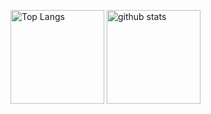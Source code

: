 
<p align="left"> 
  <img alt="Top Langs" height="150px" src="https://github-readme-stats.vercel.app/api/top-langs/?username=0219Angry&layout=compact&show_icons=true" />
  <img alt="github stats" height="150px" src="https://github-readme-stats.vercel.app/api?username=0219Angry&show_icons=ture" />
</p>
<!--
**0219angry/0219Angry** is a ✨ _special_ ✨ repository because its `README.md` (this file) appears on your GitHub profile.

Here are some ideas to get you started:

- 🔭 I’m currently working on ...
- 🌱 I’m currently learning ...
- 👯 I’m looking to collaborate on ...
- 🤔 I’m looking for help with ...
- 💬 Ask me about ...
- 📫 How to reach me: ...
- 😄 Pronouns: ...
- ⚡ Fun fact: ...
-->
